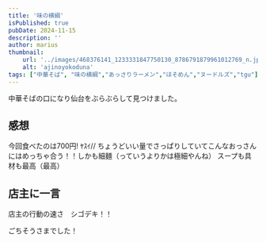 ```yaml
---
title: '味の横綱'
isPublished: true
pubDate: 2024-11-15
description: ''
author: marius
thumbnail:
    url: '../images/468376141_1233331847750130_8786791879961012769_n.jpg'
    alt: 'ajinoyokoduna'
tags: ["中華そば", "味の横綱","あっさりラーメン","ほそめん","ヌードルズ","tgu"]
---
```


中華そばの口になり仙台をぶらぶらして見つけました。

## 感想
今回食べたのは700円! ﾔｽｲ//
ちょうどいい量でさっぱりしていてこんなおっさんにはめっちゃ合う！！しかも細麺（っていうよりかは極細やんね）
スープも具材も最高（最高）

## 店主に一言
店主の行動の速さ　シゴデキ！！

ごちそうさまでした！